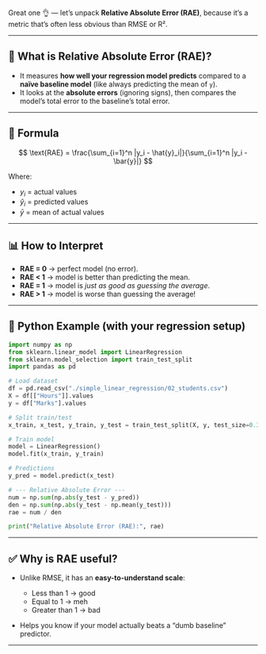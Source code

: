 Great one 👌 — let’s unpack **Relative Absolute Error (RAE)**, because it’s a metric that’s often less obvious than RMSE or R².

---

## 🎯 What is Relative Absolute Error (RAE)?

* It measures **how well your regression model predicts** compared to a **naïve baseline model** (like always predicting the mean of `y`).
* It looks at the **absolute errors** (ignoring signs), then compares the model’s total error to the baseline’s total error.

---

## 🧮 Formula

$$
\text{RAE} = \frac{\sum_{i=1}^n |y_i - \hat{y}_i|}{\sum_{i=1}^n |y_i - \bar{y}|}
$$

Where:

* $y_i$ = actual values
* $\hat{y}_i$ = predicted values
* $\bar{y}$ = mean of actual values

---

## 📊 How to Interpret

* **RAE = 0** → perfect model (no error).
* **RAE < 1** → model is better than predicting the mean.
* **RAE = 1** → model is *just as good as guessing the average*.
* **RAE > 1** → model is worse than guessing the average!

---

## 🐍 Python Example (with your regression setup)

```python
import numpy as np
from sklearn.linear_model import LinearRegression
from sklearn.model_selection import train_test_split
import pandas as pd

# Load dataset
df = pd.read_csv("./simple_linear_regression/02_students.csv")
X = df[["Hours"]].values
y = df["Marks"].values

# Split train/test
x_train, x_test, y_train, y_test = train_test_split(X, y, test_size=0.3, random_state=1234)

# Train model
model = LinearRegression()
model.fit(x_train, y_train)

# Predictions
y_pred = model.predict(x_test)

# --- Relative Absolute Error ---
num = np.sum(np.abs(y_test - y_pred))
den = np.sum(np.abs(y_test - np.mean(y_test)))
rae = num / den

print("Relative Absolute Error (RAE):", rae)
```

---

## ✅ Why is RAE useful?

* Unlike RMSE, it has an **easy-to-understand scale**:

  * Less than 1 → good
  * Equal to 1 → meh
  * Greater than 1 → bad
* Helps you know if your model actually beats a “dumb baseline” predictor.

---